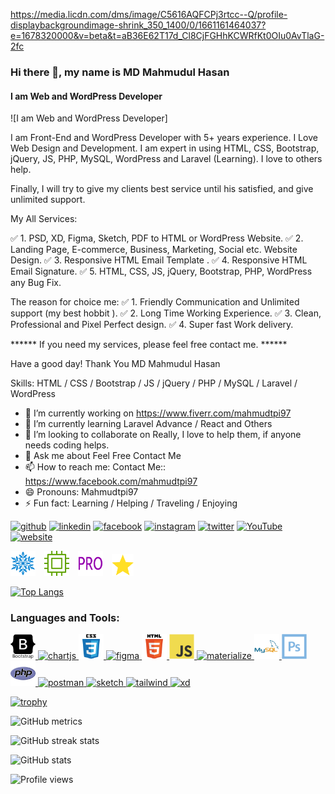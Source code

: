 https://media.licdn.com/dms/image/C5616AQFCPj3rtcc--Q/profile-displaybackgroundimage-shrink_350_1400/0/1661161464037?e=1678320000&v=beta&t=aB36E62T17d_Cl8CjFGHhKCWRfKt0OIu0AvTlaG-2fc

### Hi there 👋, my name is MD Mahmudul Hasan
#### I am Web and WordPress Developer
![I am Web and WordPress Developer]

I am Front-End and WordPress Developer with 5+ years experience. I Love Web Design and Development. I am expert in using HTML, CSS, Bootstrap, jQuery, JS, PHP, MySQL, WordPress and Laravel (Learning). I love to others help. 

Finally, I will try to give my clients best service until his satisfied, and give unlimited support. 

My All Services:

✅ 1. PSD, XD, Figma, Sketch, PDF to HTML or WordPress Website.
✅ 2. Landing Page, E-commerce, Business, Marketing, Social etc. Website Design.
✅ 3. Responsive HTML Email Template .
✅ 4. Responsive HTML Email Signature.
✅ 5. HTML, CSS, JS, jQuery, Bootstrap, PHP, WordPress any Bug Fix.


The reason for choice me:
✅ 1. Friendly Communication and Unlimited support (my best hobbit ).
✅ 2. Long Time Working Experience.
✅ 3. Clean, Professional and Pixel Perfect design.
✅ 4. Super fast Work delivery.


****** If you need my services, please feel free contact me. ******

Have a good day!
Thank You
MD Mahmudul Hasan

Skills: HTML / CSS / Bootstrap / JS / jQuery / PHP / MySQL / Laravel / WordPress 

- 🔭 I’m currently working on https://www.fiverr.com/mahmudtpi97  
- 🌱 I’m currently learning Laravel Advance / React and Others  
- 👯 I’m looking to collaborate on Really, I love to help them, if anyone needs coding helps. 
- 💬 Ask me about Feel Free Contact Me  
- 📫 How to reach me: Contact Me:: https://www.facebook.com/mahmudtpi97  
- 😄 Pronouns: Mahmudtpi97 
- ⚡ Fun fact: Learning / Helping / Traveling / Enjoying  


[<img src='https://cdn.jsdelivr.net/npm/simple-icons@3.0.1/icons/github.svg' alt='github' height='40'>](https://github.com/Mahmudtpi97)  [<img src='https://cdn.jsdelivr.net/npm/simple-icons@3.0.1/icons/linkedin.svg' alt='linkedin' height='40'>](https://www.linkedin.com/in/Mahmudtpi97/)  [<img src='https://cdn.jsdelivr.net/npm/simple-icons@3.0.1/icons/facebook.svg' alt='facebook' height='40'>](https://www.facebook.com/Mahmudtpi97)  [<img src='https://cdn.jsdelivr.net/npm/simple-icons@3.0.1/icons/instagram.svg' alt='instagram' height='40'>](https://www.instagram.com/Mahmudtpi97/)  [<img src='https://cdn.jsdelivr.net/npm/simple-icons@3.0.1/icons/twitter.svg' alt='twitter' height='40'>](https://twitter.com/Mahmudtpi9)  [<img src='https://cdn.jsdelivr.net/npm/simple-icons@3.0.1/icons/youtube.svg' alt='YouTube' height='40'>](https://www.youtube.com/channel/UCHRJxSgSx0QbarL5RBmzM9A)  [<img src='https://cdn.jsdelivr.net/npm/simple-icons@3.0.1/icons/icloud.svg' alt='website' height='40'>](https://mahmudtpi97.github.io/Portfolio)  

<a href='https://archiveprogram.github.com/'><img src='https://raw.githubusercontent.com/acervenky/animated-github-badges/master/assets/acbadge.gif' width='40' height='40'></a> <a href='https://docs.github.com/en/developers'><img src='https://raw.githubusercontent.com/acervenky/animated-github-badges/master/assets/devbadge.gif' width='40' height='40'></a> <a href='https://github.com/pricing'><img src='https://raw.githubusercontent.com/acervenky/animated-github-badges/master/assets/pro.gif' width='40' height='40'></a> <a href='https://stars.github.com/'><img src='https://raw.githubusercontent.com/acervenky/animated-github-badges/master/assets/starbadge.gif' width='35' height='35'></a> 



[![Top Langs](https://github-readme-stats.vercel.app/api/top-langs/?username=Mahmudtpi97)](https://github.com/anuraghazra/github-readme-stats)
<h3 align="left">Languages and Tools:</h3>
<p align="left"> <a href="https://getbootstrap.com" target="_blank" rel="noreferrer"> <img src="https://raw.githubusercontent.com/devicons/devicon/master/icons/bootstrap/bootstrap-plain-wordmark.svg" alt="bootstrap" width="40" height="40"/> </a> <a href="https://www.chartjs.org" target="_blank" rel="noreferrer"> <img src="https://www.chartjs.org/media/logo-title.svg" alt="chartjs" width="40" height="40"/> </a> <a href="https://www.w3schools.com/css/" target="_blank" rel="noreferrer"> <img src="https://raw.githubusercontent.com/devicons/devicon/master/icons/css3/css3-original-wordmark.svg" alt="css3" width="40" height="40"/> </a> <a href="https://www.figma.com/" target="_blank" rel="noreferrer"> <img src="https://www.vectorlogo.zone/logos/figma/figma-icon.svg" alt="figma" width="40" height="40"/> </a> <a href="https://www.w3.org/html/" target="_blank" rel="noreferrer"> <img src="https://raw.githubusercontent.com/devicons/devicon/master/icons/html5/html5-original-wordmark.svg" alt="html5" width="40" height="40"/> </a> <a href="https://developer.mozilla.org/en-US/docs/Web/JavaScript" target="_blank" rel="noreferrer"> <img src="https://raw.githubusercontent.com/devicons/devicon/master/icons/javascript/javascript-original.svg" alt="javascript" width="40" height="40"/> </a> <a href="https://materializecss.com/" target="_blank" rel="noreferrer"> <img src="https://raw.githubusercontent.com/prplx/svg-logos/5585531d45d294869c4eaab4d7cf2e9c167710a9/svg/materialize.svg" alt="materialize" width="40" height="40"/> </a> <a href="https://www.mysql.com/" target="_blank" rel="noreferrer"> <img src="https://raw.githubusercontent.com/devicons/devicon/master/icons/mysql/mysql-original-wordmark.svg" alt="mysql" width="40" height="40"/> </a> <a href="https://www.photoshop.com/en" target="_blank" rel="noreferrer"> <img src="https://raw.githubusercontent.com/devicons/devicon/master/icons/photoshop/photoshop-line.svg" alt="photoshop" width="40" height="40"/> </a> <a href="https://www.php.net" target="_blank" rel="noreferrer"> <img src="https://raw.githubusercontent.com/devicons/devicon/master/icons/php/php-original.svg" alt="php" width="40" height="40"/> </a> <a href="https://postman.com" target="_blank" rel="noreferrer"> <img src="https://www.vectorlogo.zone/logos/getpostman/getpostman-icon.svg" alt="postman" width="40" height="40"/> </a> <a href="https://www.sketch.com/" target="_blank" rel="noreferrer"> <img src="https://www.vectorlogo.zone/logos/sketchapp/sketchapp-icon.svg" alt="sketch" width="40" height="40"/> </a> <a href="https://tailwindcss.com/" target="_blank" rel="noreferrer"> <img src="https://www.vectorlogo.zone/logos/tailwindcss/tailwindcss-icon.svg" alt="tailwind" width="40" height="40"/> </a> <a href="https://www.adobe.com/products/xd.html" target="_blank" rel="noreferrer"> <img src="https://cdn.worldvectorlogo.com/logos/adobe-xd.svg" alt="xd" width="40" height="40"/> </a> </p>

[![trophy](https://github-profile-trophy.vercel.app/?username=Mahmudtpi97)](https://github.com/ryo-ma/github-profile-trophy)


![GitHub metrics](https://metrics.lecoq.io/Mahmudtpi97)  

![GitHub streak stats](https://streak-stats.demolab.com/?user=Mahmudtpi97)  

![GitHub stats](https://github-readme-stats.vercel.app/api?username=Mahmudtpi97&show_icons=true&count_private=true)  

![Profile views](https://gpvc.arturio.dev/Mahmudtpi97)  
